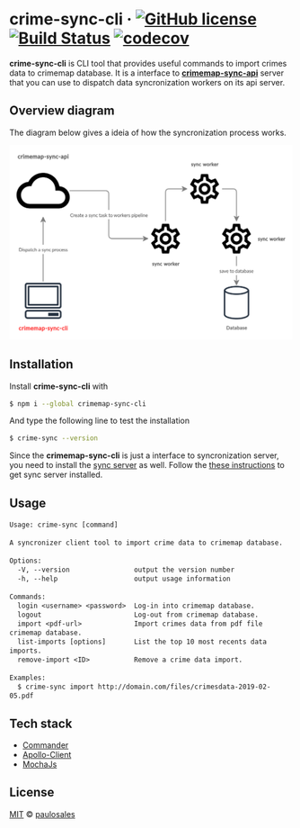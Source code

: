 # crime-sync-cli &middot; [![GitHub license](https://img.shields.io/badge/license-MIT-blue.svg)](https://github.com/paulosales/crimemap-sync-cli/blob/master/LICENSE) [![Build Status](https://travis-ci.com/paulosales/crimemap-sync-cli.svg?branch=master)](https://travis-ci.com/paulosales/crimemap-sync-cli) [![codecov](https://codecov.io/gh/paulosales/crimemap-sync-cli/branch/master/graph/badge.svg)](https://codecov.io/gh/paulosales/crimemap-sync-cli)

**crime-sync-cli** is CLI tool that provides useful commands to import crimes data to crimemap database.
It is a interface to **[crimemap-sync-api](https://github.com/paulosales/crimemap-sync-api)** server that you can use to dispatch data syncronization workers on its api server.

## Overview diagram
The diagram below gives a ideia of how the syncronization process works.

![Diagram](diagrams/crimemap-sync-cli-diagram.png)

## Installation

Install **crime-sync-cli** with

```bash
$ npm i --global crimemap-sync-cli
```

And type the following line to test the installation

```bash
$ crime-sync --version
```

Since the **crimemap-sync-cli** is just a interface to syncronization server, you need to install the [sync server](https://github.com/paulosales/crimemap-sync-api) as well. Follow the [these instructions](https://github.com/paulosales/crimemap-sync-api#installation) to get sync server installed.

## Usage

```text
Usage: crime-sync [command]

A syncronizer client tool to import crime data to crimemap database.

Options:
  -V, --version                output the version number
  -h, --help                   output usage information

Commands:
  login <username> <password>  Log-in into crimemap database.
  logout                       Log-out from crimemap database.
  import <pdf-url>             Import crimes data from pdf file crimemap database.
  list-imports [options]       List the top 10 most recents data imports.
  remove-import <ID>           Remove a crime data import.

Examples:
  $ crime-sync import http://domain.com/files/crimesdata-2019-02-05.pdf
```

## Tech stack

* [Commander](https://github.com/tj/commander.js/)
* [Apollo-Client](https://github.com/apollographql/apollo-client)
* [MochaJs](https://mochajs.org/)

## License

[MIT](https://github.com/paulosales/crimemap-sync-cli/blob/master/LICENSE) © [paulosales](https://github.com/paulosales/)
